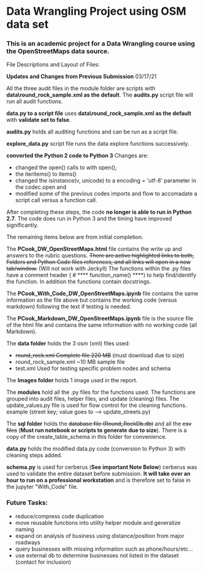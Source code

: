 # Data Wrangling Project using OSM data set

### This is an academic project for a Data Wrangling course using the OpenStreetMaps data source.

File Descriptions and Layout of Files:

**Updates and Changes from Previous Submission** 03/17/21

All the three audit files in the module folder are scripts with **data\\round_rock_sample.xml as the default**.
The **audits.py** script file will run all audit functions.

**data.py to a script file** uses **data\\round_rock_sample.xml as the default** with **validate set to false**.

**audits.py** holds all auditing functions and can be run as a script file.

**explore_data.py** script file runs the data explore functions successively.

**converted the Python 2 code to Python 3**
Changes are: 
- changed the open() calls to with open(), 
- the iteritems() to items()
- changed the isinstance(v, unicode) to a encoding = 'utf-8' parameter in the codec.open and
- modified some of the previous codes imports and flow to accomadate a script call versus a function call.
    
After completing these steps, the code **no longer is able to run in Python 2.7**. The code does
run in Python 3 and the timing have improved significantly.

The remaining items below are from initial completion. 

The **PCook_DW_OpenStreetMaps.html** file contains the write up and answers to the rubric questions.
~~There are active highlighted links to both, Folders and Python Code files references, and all links will open in a new tab/window.~~ (Will not work with Jeckyll)
The functions within the .py files have a comment header ( # **** function_name() ****) to help find/identify the function. In addition the functions contain docstrings.

The **PCook_With_Code_DW_OpenStreetMaps.ipynb** file contains the same information as the file above but contains the working code (versus markdown) following the text if testing is needed.

The **PCook_Markdown_DW_OpenStreetMaps.ipynb** file is the source file of the html file and contains
    the same information with no working code (all Markdown).

The **data folder** holds the 3 osm (xml) files used:
- ~~round_rock.xml              Complete file 220 MB~~ (must download due to size)
- round_rock_sample.xml       ~10 MB sample file
- test.xml                    Used for testing specific problem nodes and schema

The **Images folder** holds 1 image used in the report.

The **modules** hold all the .py files for the functions used.
    The functions are grouped into audit files, helper files, and update (cleaning) files.
    The update_values.py file is used for flow control for the cleaning functions.
        example (street key; value goes to --> update_streets.py)

The **sql folder** holds the ~~database file (Round_RockDb.db)~~ and all the ~~csv files~~ (**Must run notebook or scripts to generate due to size**).
    There is a copy of the create_table_schema in this folder for convenience.

**data.py** holds the modified data.py code (conversion to Python 3) with cleaning steps added.

**schema.py** is used for cerberus (**See important Note Below**)
    cerberus was used to validate the entire dataset before submission.
    **It will take over an hour to run on a professional workstation** and
      is therefore set to false in the jupyter "With_Code" file.


### Future Tasks:
* reduce/compress code duplication
* move reusable functions into utility helper module and generalize naming
* expand on analysis of business using distance/position from major roadways
* query businesses with missing information such as phone/hours/etc...
* use external db to determine businesses not listed in the dataset (contact for inclusion)

